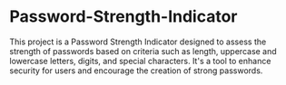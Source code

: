 # Password-Strength-Indicator
This project is a Password Strength Indicator designed to assess the strength of passwords based on criteria such as length, uppercase and lowercase letters, digits, and special characters. It's a tool to enhance security for users and encourage the creation of strong passwords.
